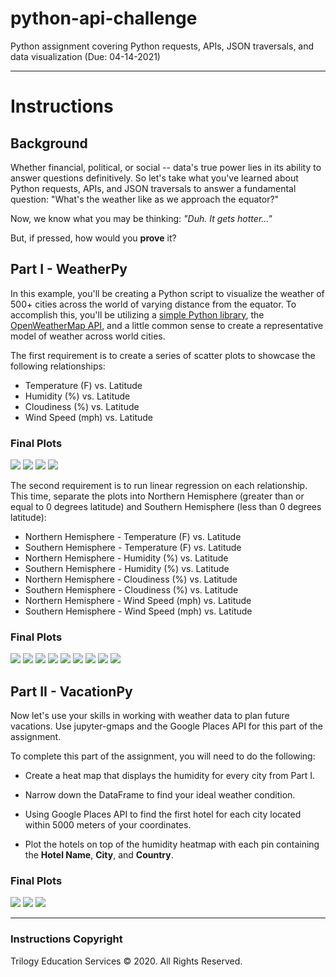 # python-api-challenge
Python assignment covering Python requests, APIs, JSON traversals, and data visualization (Due: 04-14-2021)

--------------------

# Instructions

## Background

Whether financial, political, or social -- data's true power lies in its ability to answer questions definitively. So let's take what you've learned about Python requests, APIs, and JSON traversals to answer a fundamental question: "What's the weather like as we approach the equator?"

Now, we know what you may be thinking: _"Duh. It gets hotter..."_

But, if pressed, how would you **prove** it?


## Part I - WeatherPy

In this example, you'll be creating a Python script to visualize the weather of 500+ cities across the world of varying distance from the equator. To accomplish this, you'll be utilizing a [simple Python library](https://pypi.python.org/pypi/citipy), the [OpenWeatherMap API](https://openweathermap.org/api), and a little common sense to create a representative model of weather across world cities.

The first requirement is to create a series of scatter plots to showcase the following relationships:

* Temperature (F) vs. Latitude
* Humidity (%) vs. Latitude
* Cloudiness (%) vs. Latitude
* Wind Speed (mph) vs. Latitude

### Final Plots
![](https://github.com/moriahtaylor1/python-api-challenge/tree/main/WeatherPy/images/lat_vs_max_temp.png)
![](https://github.com/moriahtaylor1/python-api-challenge/tree/main/WeatherPy/images/lat_vs_humidity.png)
![](https://github.com/moriahtaylor1/python-api-challenge/tree/main/WeatherPy/images/lat_vs_cloudiness.png)
![](https://github.com/moriahtaylor1/python-api-challenge/tree/main/WeatherPy/images/lat_vs_wind.png)

The second requirement is to run linear regression on each relationship. This time, separate the plots into Northern Hemisphere (greater than or equal to 0 degrees latitude) and Southern Hemisphere (less than 0 degrees latitude):

* Northern Hemisphere - Temperature (F) vs. Latitude
* Southern Hemisphere - Temperature (F) vs. Latitude
* Northern Hemisphere - Humidity (%) vs. Latitude
* Southern Hemisphere - Humidity (%) vs. Latitude
* Northern Hemisphere - Cloudiness (%) vs. Latitude
* Southern Hemisphere - Cloudiness (%) vs. Latitude
* Northern Hemisphere - Wind Speed (mph) vs. Latitude
* Southern Hemisphere - Wind Speed (mph) vs. Latitude

### Final Plots

![](https://github.com/moriahtaylor1/python-api-challenge/tree/main/WeatherPy/images/northern_lat_vs_maxtemp_regress.png) ![](https://github.com/moriahtaylor1/python-api-challenge/tree/main/WeatherPy/images/southern_lat_vs_maxtemp_regress.png)
![](https://github.com/moriahtaylor1/python-api-challenge/tree/main/WeatherPy/images/northern_lat_vs_humidity_regress.png) ![](https://github.com/moriahtaylor1/python-api-challenge/tree/main/WeatherPy/images/southern_lat_vs_humidity_regress.png)
![](https://github.com/moriahtaylor1/python-api-challenge/tree/main/WeatherPy/images/lat_vs_humidity_regress_equator.png)
![](https://github.com/moriahtaylor1/python-api-challenge/tree/main/WeatherPy/images/northern_lat_vs_cloudiness_regress.png) ![](https://github.com/moriahtaylor1/python-api-challenge/tree/main/WeatherPy/images/southern_lat_vs_cloudiness_regress.png)
![](https://github.com/moriahtaylor1/python-api-challenge/tree/main/WeatherPy/images/northern_lat_vs_wind_regress.png) ![](https://github.com/moriahtaylor1/python-api-challenge/tree/main/WeatherPy/images/southern_lat_vs_wind_regress.png)

## Part II - VacationPy

Now let's use your skills in working with weather data to plan future vacations. Use jupyter-gmaps and the Google Places API for this part of the assignment.


To complete this part of the assignment, you will need to do the following:

* Create a heat map that displays the humidity for every city from Part I.

* Narrow down the DataFrame to find your ideal weather condition.

* Using Google Places API to find the first hotel for each city located within 5000 meters of your coordinates.

* Plot the hotels on top of the humidity heatmap with each pin containing the **Hotel Name**, **City**, and **Country**.

### Final Plots
![](https://github.com/moriahtaylor1/python-api-challenge/tree/main/VacationPy/images/initial_heat_layer.png)
![](https://github.com/moriahtaylor1/python-api-challenge/tree/main/VacationPy/images/marker_layer.png)
![](https://github.com/moriahtaylor1/python-api-challenge/tree/main/VacationPy/images/marker_info.png)



-------------------------
### Instructions Copyright

Trilogy Education Services © 2020. All Rights Reserved.
